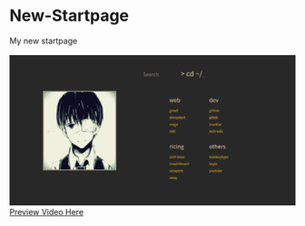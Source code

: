 # New-Startpage
My new startpage
<br>
<br>
<img src="image.png" alt="preview_image_here">
<br>
<a href="new.mp4">Preview Video Here</a>
